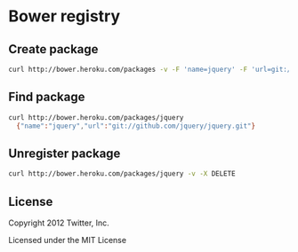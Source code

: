 # Bower registry


## Create package
```bash
curl http://bower.heroku.com/packages -v -F 'name=jquery' -F 'url=git://github.com/jquery/jquery.git'
```
## Find package
```bash
curl http://bower.heroku.com/packages/jquery
  {"name":"jquery","url":"git://github.com/jquery/jquery.git"}
```
## Unregister package
```bash
curl http://bower.heroku.com/packages/jquery -v -X DELETE
```


## License

Copyright 2012 Twitter, Inc.

Licensed under the MIT License

